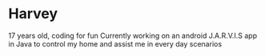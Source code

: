 # Harvey
17 years old, coding for fun
Currently working on an android J.A.R.V.I.S app in Java to control my home and assist me in every day scenarios
